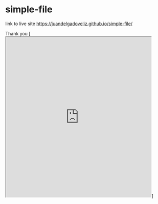 # simple-file

link to live site https://juandelgadoveliz.github.io/simple-file/

Thank you
[<iframe src="https://public.tableau.com/views/GradevsMHI/Sheet1?:showVizHome=no&:embed=true" width="90%" height="500"></iframe>]

